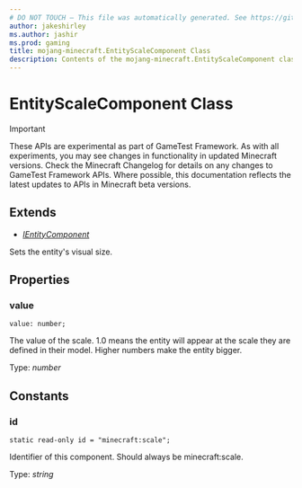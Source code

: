 ```yaml
---
# DO NOT TOUCH — This file was automatically generated. See https://github.com/Mojang/MinecraftApiDocsGenerator to modify descriptions, examples, etc.
author: jakeshirley
ms.author: jashir
ms.prod: gaming
title: mojang-minecraft.EntityScaleComponent Class
description: Contents of the mojang-minecraft.EntityScaleComponent class.
---
```

# EntityScaleComponent Class
>[!IMPORTANT]
>These APIs are experimental as part of GameTest Framework. As with all experiments, you may see changes in functionality in updated Minecraft versions. Check the Minecraft Changelog for details on any changes to GameTest Framework APIs. Where possible, this documentation reflects the latest updates to APIs in Minecraft beta versions.

## Extends
- [*IEntityComponent*](IEntityComponent.md)

Sets the entity's visual size.

## Properties

### **value**
`value: number;`

The value of the scale. 1.0 means the entity will appear at the scale they are defined in their model. Higher numbers make the entity bigger.

Type: *number*

## Constants

### **id**
`static read-only id = "minecraft:scale";`

Identifier of this component. Should always be minecraft:scale.

Type: *string*
